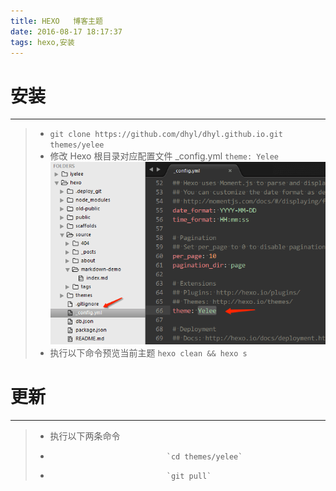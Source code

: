 ```yaml
---
title: HEXO   博客主题
date: 2016-08-17 18:17:37
tags: hexo,安装
---
```

# 安装
------
> * `git clone https://github.com/dhyl/dhyl.github.io.git themes/yelee`
> * 修改 Hexo 根目录对应配置文件 _config.yml `theme: Yelee`
 ![](/yelee.png)
> * 执行以下命令预览当前主题 `hexo clean && hexo s`
# 更新
------
> * 执行以下两条命令
> *                               `cd themes/yelee`
> *                               `git pull`